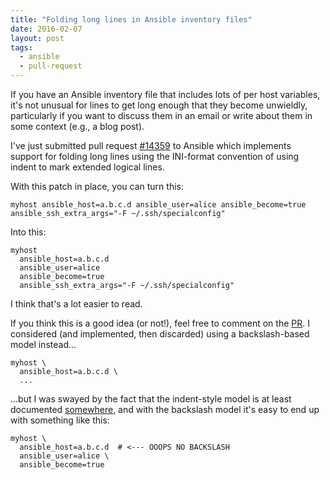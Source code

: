 ```yaml
---
title: "Folding long lines in Ansible inventory files"
date: 2016-02-07
layout: post
tags:
  - ansible
  - pull-request
---
```


If you have an Ansible inventory file that includes lots of per host
variables, it's not unusual for lines to get long enough that they
become unwieldly, particularly if you want to discuss them in an email
or write about them in some context (e.g., a blog post).

I've just submitted pull request [#14359][] to Ansible which
implements support for folding long lines using the INI-format
convention of using indent to mark extended logical lines.

With this patch in place, you can turn this:

    myhost ansible_host=a.b.c.d ansible_user=alice ansible_become=true ansible_ssh_extra_args="-F ~/.ssh/specialconfig" 

Into this:

    myhost
      ansible_host=a.b.c.d
      ansible_user=alice
      ansible_become=true
      ansible_ssh_extra_args="-F ~/.ssh/specialconfig" 

I think that's a lot easier to read.

If you think this is a good idea (or not!), feel free to comment on
the [PR][#14359].  I considered (and implemented, then discarded)
using a backslash-based model instead...

    myhost \
      ansible_host=a.b.c.d \
      ...

...but I was swayed by the fact that the indent-style model is at
least documented [somewhere][configparser], and with the backslash
model it's easy to end up with something like this:

    myhost \
      ansible_host=a.b.c.d  # <--- OOOPS NO BACKSLASH
      ansible_user=alice \
      ansible_become=true

[#14359]: https://github.com/ansible/ansible/pull/14359
[configparser]: https://docs.python.org/3/library/configparser.html#supported-ini-file-structure
